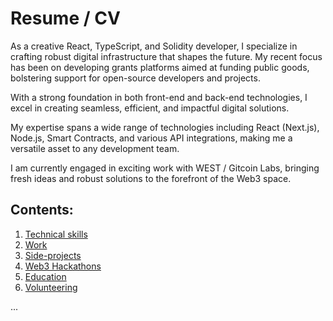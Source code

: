 # Resume / CV

As a creative React, TypeScript, and Solidity developer, I specialize in crafting robust digital infrastructure that shapes the future. My recent focus has been on developing grants platforms aimed at funding public goods, bolstering support for open-source developers and projects.

With a strong foundation in both front-end and back-end technologies, I excel in creating seamless, efficient, and impactful digital solutions.

My expertise spans a wide range of technologies including React (Next.js), Node.js, Smart Contracts, and various API integrations, making me a versatile asset to any development team.

I am currently engaged in exciting work with WEST / Gitcoin Labs, bringing fresh ideas and robust solutions to the forefront of the Web3 space.

## Contents:

1. [Technical skills](https://github.com/carlbarrdahl/carlbarrdahl/blob/master/cv.md#technical-skills)
2. [Work](https://github.com/carlbarrdahl/carlbarrdahl/blob/master/cv.md#work)
3. [Side-projects](https://github.com/carlbarrdahl/carlbarrdahl/blob/master/cv.md#side-projects)
4. [Web3 Hackathons](https://github.com/carlbarrdahl/carlbarrdahl/blob/master/cv.md#hackathons)
5. [Education](https://github.com/carlbarrdahl/carlbarrdahl/blob/master/cv.md#education)
6. [Volunteering](https://github.com/carlbarrdahl/carlbarrdahl/blob/master/cv.md#volunteering)

...
